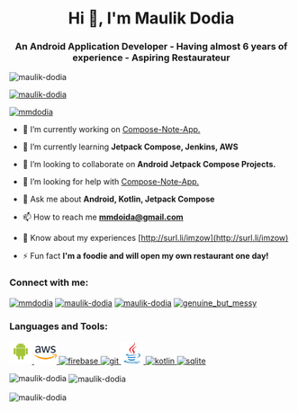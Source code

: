 <h1 align="center">Hi 👋, I'm Maulik Dodia</h1>
<h3 align="center">An Android Application Developer - Having almost 6 years of experience - Aspiring Restaurateur</h3>

<p align="left"> <img src="https://komarev.com/ghpvc/?username=maulik-dodia&label=Profile%20views&color=0e75b6&style=flat" alt="maulik-dodia" /> </p>

<p align="left"> <a href="https://github.com/ryo-ma/github-profile-trophy"><img src="https://github-profile-trophy.vercel.app/?username=maulik-dodia" alt="maulik-dodia" /></a> </p>

<p align="left"> <a href="https://twitter.com/mmdodia" target="blank"><img src="https://img.shields.io/twitter/follow/mmdodia?logo=twitter&style=for-the-badge" alt="mmdodia" /></a> </p>

- 🔭 I’m currently working on [Compose-Note-App.](https://github.com/maulik-dodia/Compose-Note-App)

- 🌱 I’m currently learning **Jetpack Compose, Jenkins, AWS**

- 👯 I’m looking to collaborate on **Android Jetpack Compose Projects.**

- 🤝 I’m looking for help with [Compose-Note-App.](https://github.com/maulik-dodia/Compose-Note-App)

- 💬 Ask me about **Android, Kotlin, Jetpack Compose**

- 📫 How to reach me **mmdoida@gmail.com**

- 📄 Know about my experiences [http://surl.li/imzow](http://surl.li/imzow)

- ⚡ Fun fact **I'm a foodie and will open my own restaurant one day!**

<h3 align="left">Connect with me:</h3>
<p align="left">
<a href="https://twitter.com/mmdodia" target="blank"><img align="center" src="https://raw.githubusercontent.com/rahuldkjain/github-profile-readme-generator/master/src/images/icons/Social/twitter.svg" alt="mmdodia" height="30" width="40" /></a>
<a href="https://linkedin.com/in/maulik-dodia" target="blank"><img align="center" src="https://raw.githubusercontent.com/rahuldkjain/github-profile-readme-generator/master/src/images/icons/Social/linked-in-alt.svg" alt="maulik-dodia" height="30" width="40" /></a>
<a href="https://stackoverflow.com/users/maulik-dodia" target="blank"><img align="center" src="https://raw.githubusercontent.com/rahuldkjain/github-profile-readme-generator/master/src/images/icons/Social/stack-overflow.svg" alt="maulik-dodia" height="30" width="40" /></a>
<a href="https://instagram.com/genuine_but_messy" target="blank"><img align="center" src="https://raw.githubusercontent.com/rahuldkjain/github-profile-readme-generator/master/src/images/icons/Social/instagram.svg" alt="genuine_but_messy" height="30" width="40" /></a>
</p>

<h3 align="left">Languages and Tools:</h3>
<p align="left"> <a href="https://developer.android.com" target="_blank" rel="noreferrer"> <img src="https://raw.githubusercontent.com/devicons/devicon/master/icons/android/android-original-wordmark.svg" alt="android" width="40" height="40"/> </a> <a href="https://aws.amazon.com" target="_blank" rel="noreferrer"> <img src="https://raw.githubusercontent.com/devicons/devicon/master/icons/amazonwebservices/amazonwebservices-original-wordmark.svg" alt="aws" width="40" height="40"/> </a> <a href="https://firebase.google.com/" target="_blank" rel="noreferrer"> <img src="https://www.vectorlogo.zone/logos/firebase/firebase-icon.svg" alt="firebase" width="40" height="40"/> </a> <a href="https://git-scm.com/" target="_blank" rel="noreferrer"> <img src="https://www.vectorlogo.zone/logos/git-scm/git-scm-icon.svg" alt="git" width="40" height="40"/> </a> <a href="https://www.java.com" target="_blank" rel="noreferrer"> <img src="https://raw.githubusercontent.com/devicons/devicon/master/icons/java/java-original.svg" alt="java" width="40" height="40"/> </a> <a href="https://kotlinlang.org" target="_blank" rel="noreferrer"> <img src="https://www.vectorlogo.zone/logos/kotlinlang/kotlinlang-icon.svg" alt="kotlin" width="40" height="40"/> </a> <a href="https://www.sqlite.org/" target="_blank" rel="noreferrer"> <img src="https://www.vectorlogo.zone/logos/sqlite/sqlite-icon.svg" alt="sqlite" width="40" height="40"/> </a> </p>

<p><img align="left" src="https://github-readme-stats.vercel.app/api/top-langs?username=maulik-dodia&show_icons=true&locale=en&layout=compact" alt="maulik-dodia" /></p>

<p>&nbsp;<img align="center" src="https://github-readme-stats.vercel.app/api?username=maulik-dodia&show_icons=true&locale=en" alt="maulik-dodia" /></p>

<p><img align="center" src="https://github-readme-streak-stats.herokuapp.com/?user=maulik-dodia&" alt="maulik-dodia" /></p>
